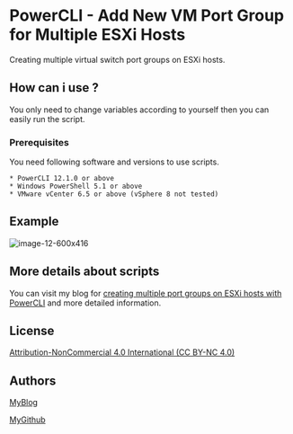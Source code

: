# PowerCLI - Add New VM Port Group for Multiple ESXi Hosts
Creating multiple virtual switch port groups on ESXi hosts.

## How can i use ?

You only need to change variables according to yourself then you can easily run the script.

### Prerequisites

You need following software and versions to use scripts.

```
* PowerCLI 12.1.0 or above
* Windows PowerShell 5.1 or above
* VMware vCenter 6.5 or above (vSphere 8 not tested)
```
## Example

![image-12-600x416](https://user-images.githubusercontent.com/6716206/210381725-6fe6bca2-8cc1-41e4-9cdb-2dc6b2963704.png)



## More details about scripts

You can visit my blog for [creating multiple port groups on ESXi hosts with PowerCLI](https://vmbro.com/vmware-powercli-ile-esxi-toplu-port-group-ekleme/) and more detailed information.



## License

[Attribution-NonCommercial 4.0 International (CC BY-NC 4.0)](https://creativecommons.org/licenses/by-nc/4.0/)

## Authors


[MyBlog](https://vmbro.com/)

[MyGithub](https://github.com/vmbro)


